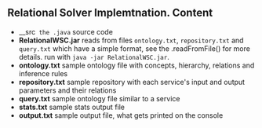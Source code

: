 ## Relational Solver Implemtnation. Content

 * __src` the .java` source code
 * __RelationalWSC.jar__ reads from files `ontology.txt`, `repository.txt` and `query.txt` which have a simple format, see the .readFromFile() for more details. run with `java -jar RelationalWSC.jar`.
 * __ontology.txt__ sample ontology file with concepts, hierarchy, relations and inference rules
 * __repository.txt__ sample repository with each service's input and output parameters and their relations
 * __query.txt__ sample ontology file similar to a service
 * __stats.txt__ sample stats output file
 * __output.txt__ sample output file, what gets printed on the console